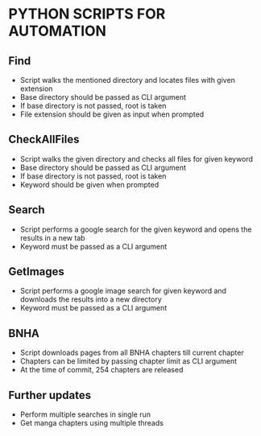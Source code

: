 # PYTHON SCRIPTS FOR AUTOMATION

## Find

* Script walks the mentioned directory and locates files with given extension
* Base directory should be passed as CLI argument
* If base directory is not passed, root is taken
* File extension should be given as input when prompted

## CheckAllFiles

* Script walks the given directory and checks all files for given keyword
* Base directory should be passed as CLI argument
* If base directory is not passed, root is taken
* Keyword should be given when prompted

## Search

* Script performs a google search for the given keyword and opens the results in a new tab
* Keyword must be passed as a CLI argument

## GetImages

* Script performs a google image search for given keyword and downloads the results into a new directory
* Keyword must be passed as a CLI argument

## BNHA

* Script downloads pages from all BNHA chapters till current chapter
* Chapters can be limited by passing chapter limit as CLI argument
* At the time of commit, 254 chapters are released

## Further updates

* Perform multiple searches in single run
* Get manga chapters using multiple threads
